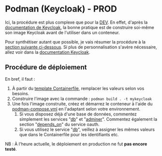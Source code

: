 # Podman (Keycloak) - PROD

Ici, la procédure est plus complexe que pour la [DEV](../dev).
En effet, d'après la [documentation de Keycloak](https://www.keycloak.org/server/containers#_creating_a_customized_and_optimized_container_image), la bonne pratique est de construire soi-même son image Keycloak avant de l'utiliser dans un conteneur.

Pour synthétiser autant que possible, je vais résumer la procédure à la [section suivante ci-dessous](#procédure-de-déploiement).
Si plus de personnalisation s'avère nécessaire, allez voir dans la [documentation Keycloak](https://www.keycloak.org/server/containers#_creating_a_customized_and_optimized_container_image).

## Procédure de déploiement

En bref, il faut :

1. À partir du [template Containerfile](Containerfile.template), remplacer les valeurs selon vos besoins.
2. Construire l'image avec la commande : `podman build . -t mykeycloak`
3. Une fois l'image construite, créez et démarrez le conteneur à l'aide du [podman-compose.yml](podman-compose.yml) en l'adaptant selon votre environnement.
   1. Si vous disposez déjà d'une base de données, commentez simplement les services "[db](podman-compose.yml#L16)" et "[adminer](podman-compose.yml#L24)". Commentez également la section "[depends_on](podman-compose.yml#L7)" du service oauth.
   2. Si vous utilisez le service "[db](podman-compose.yml#L16)", veillez à assigner les mêmes valeurs que dans le Containerfile pour les identifiants etc.

NB : À l'heure actuelle, le déploiement en production ne fut **pas encore testé**.
